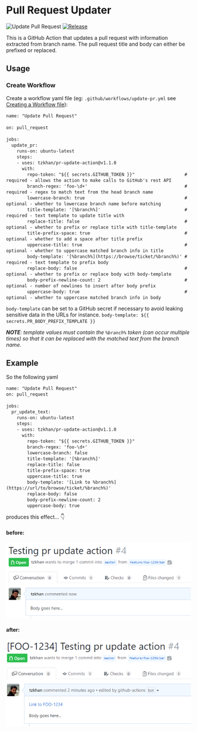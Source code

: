 # Pull Request Updater

![Update Pull Request](https://github.com/tzkhan/pr-update-action/workflows/Update%20Pull%20Request/badge.svg)
[![Release](https://img.shields.io/github/release/tzkhan/pr-update-action.svg)](https://github.com/tzkhan/pr-update-action/releases/latest)

This is a GitHub Action that updates a pull request with information extracted from branch name. The pull request title and body can either be prefixed or replaced.

## Usage

### Create Workflow

Create a workflow yaml file (eg: `.github/workflows/update-pr.yml` see [Creating a Workflow file](https://help.github.com/en/articles/configuring-a-workflow#creating-a-workflow-file)):

```
name: "Update Pull Request"

on: pull_request

jobs:
  update_pr:
    runs-on: ubuntu-latest
    steps:
    - uses: tzkhan/pr-update-action@v1.1.0
      with:
        repo-token: "${{ secrets.GITHUB_TOKEN }}"                   # required - allows the action to make calls to GitHub's rest API
        branch-regex: 'foo-\d+'                                     # required - regex to match text from the head branch name
        lowercase-branch: true                                      # optional - whether to lowercase branch name before matching
        title-template: '[%branch%]'                                # required - text template to update title with
        replace-title: false                                        # optional - whether to prefix or replace title with title-template
        title-prefix-space: true                                    # optional - whether to add a space after title prefix
        uppercase-title: true                                       # optional - whether to uppercase matched branch info in title
        body-template: '[%branch%](https://browse/ticket/%branch%)' # required - text template to prefix body
        replace-body: false                                         # optional - whether to prefix or replace body with body-template
        body-prefix-newline-count: 2                                # optional - number of newlines to insert after body prefix
        uppercase-body: true                                        # optional - whether to uppercase matched branch info in body
```

`body-template` can be set to a GitHub secret if necessary to avoid leaking sensitive data in the URLs for instance. `body-template: ${{ secrets.PR_BODY_PREFIX_TEMPLATE }}`

_**NOTE**: template values must contain the `%branch%` token (can occur multiple times) so that it can be replaced with the matched text from the branch name._

## Example

So the following yaml

```
name: "Update Pull Request"
on: pull_request

jobs:
  pr_update_text:
    runs-on: ubuntu-latest
    steps:
    - uses: tzkhan/pr-update-action@v1.1.0
      with:
        repo-token: "${{ secrets.GITHUB_TOKEN }}"
        branch-regex: 'foo-\d+'
        lowercase-branch: false
        title-template: '[%branch%]'
        replace-title: false
        title-prefix-space: true
        uppercase-title: true
        body-template: '[Link to %branch%](https://url/to/browse/ticket/%branch%)'
        replace-body: false
        body-prefix-newline-count: 2
        uppercase-body: true
```

produces this effect... :point_down:

#### before:
![pr before](img/pr-before.png)

#### after:
![pr after](img/pr-after.png)

